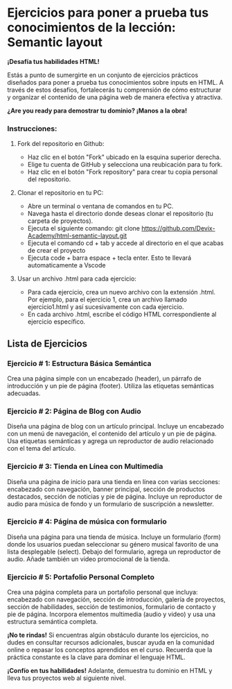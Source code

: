 # Ejercicios para poner a prueba tus conocimientos de la lección: Semantic layout

**¡Desafía tus habilidades HTML!**

Estás a punto de sumergirte en un conjunto de ejercicios prácticos diseñados para poner a prueba tus conocimientos sobre inputs en HTML. A través de estos desafíos, fortalecerás tu comprensión de cómo estructurar y organizar el contenido de una página web de manera efectiva y atractiva.

**¿Are you ready para demostrar tu dominio? ¡Manos a la obra!**

### Instrucciones:
1. Fork del repositorio en Github:

    * Haz clic en el botón "Fork" ubicado en la esquina superior derecha.
    * Elige tu cuenta de GitHub y selecciona una reubicación para tu fork.
    * Haz clic en el botón "Fork repository" para crear tu copia personal del repositorio.

2. Clonar el repositorio en tu PC:

    * Abre un terminal o ventana de comandos en tu PC.
    * Navega hasta el directorio donde deseas clonar el repositorio (tu carpeta de proyectos).
    * Ejecuta el siguiente comando: git clone https://github.com/Devix-Academy/html-semantic-layout.git
    * Ejecuta el comando cd + tab y accede al directorio en el que acabas de crear el proyecto
    * Ejecuta code + barra espace + tecla enter. Esto te llevará automaticamente a Vscode
    

3. Usar un archivo .html para cada ejercicio:

    * Para cada ejercicio, crea un nuevo archivo con la extensión .html. Por ejemplo, para el ejercicio 1, crea un archivo llamado ejercicio1.html y así sucesivamente con cada ejercicio.
    * En cada archivo .html, escribe el código HTML correspondiente al ejercicio específico.


## Lista de Ejercicios

### Ejercicio # 1: Estructura Básica Semántica
Crea una página simple con un encabezado (header), un párrafo de introducción y un pie de página (footer). Utiliza las etiquetas semánticas adecuadas.

### Ejercicio # 2: Página de Blog con Audio
Diseña una página de blog con un artículo principal. Incluye un encabezado con un menú de navegación, el contenido del artículo y un pie de página. Usa etiquetas semánticas y agrega un reproductor de audio relacionado con el tema del artículo.

### Ejercicio # 3: Tienda en Línea con Multimedia
Diseña una página de inicio para una tienda en línea con varias secciones: encabezado con navegación, banner principal, sección de productos destacados, sección de noticias y pie de página. Incluye un reproductor de audio para música de fondo y un formulario de suscripción a newsletter.

### Ejercicio # 4: Página de música con formulario
Diseña una página para una tienda de música. Incluye un formulario (form) donde los usuarios puedan seleccionar su género musical favorito de una lista desplegable (select). Debajo del formulario, agrega un reproductor de audio. Añade también un video promocional de la tienda.
    
### Ejercicio # 5: Portafolio Personal Completo
Crea una página completa para un portafolio personal que incluya: encabezado con navegación, sección de introducción, galería de proyectos, sección de habilidades, sección de testimonios, formulario de contacto y pie de página. Incorpora elementos multimedia (audio y video) y usa una estructura semántica completa.

**¡No te rindas!** Si encuentras algún obstáculo durante los ejercicios, no dudes en consultar recursos adicionales, buscar ayuda en la comunidad online o repasar los conceptos aprendidos en el curso. Recuerda que la práctica constante es la clave para dominar el lenguaje HTML.

**¡Confío en tus habilidades!** Adelante, demuestra tu dominio  en HTML y lleva tus proyectos web al siguiente nivel.
